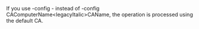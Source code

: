 <Token xmlns:xlink="http://www.w3.org/1999/xlink">If you use <legacyBold xmlns="http://ddue.schemas.microsoft.com/authoring/2003/5">-config -</legacyBold> instead of <legacyBold xmlns="http://ddue.schemas.microsoft.com/authoring/2003/5">-config <legacyItalic>CAComputerName</legacyItalic>\<legacyItalic>CAName</legacyItalic></legacyBold>, the operation is processed using the default CA.</Token>